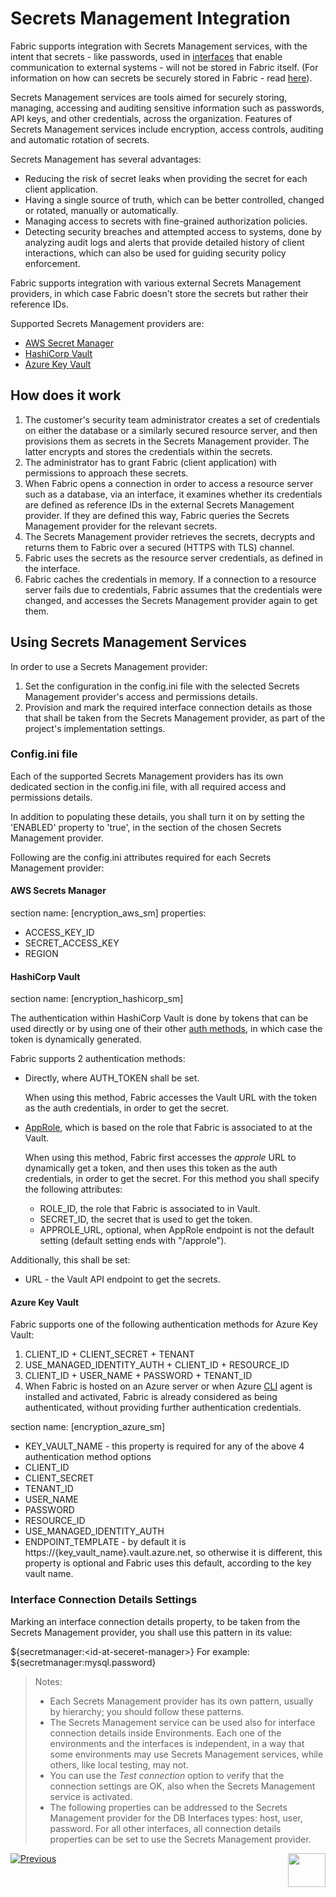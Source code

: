 # **Secrets Management Integration** 

Fabric supports integration with Secrets Management services, with the intent that secrets - like passwords, used in [interfaces]("/articles/05_DB_interfaces/01_interfaces_overview.md") that enable communication to external systems - will not be stored in Fabric itself. (For information on how can secrets be securely stored in Fabric - read [here](/articles/26_fabric_security/04_fabric_interfaces_security.md)).

Secrets Management services are tools aimed for securely storing, managing, accessing and auditing sensitive information such as passwords, API keys, and other credentials, across the organization. Features of Secrets Management services include encryption, access controls, auditing and automatic rotation of secrets.

Secrets Management has several advantages: 

- Reducing the risk of secret leaks when providing the secret for each client application.
- Having a single source of truth, which can be better controlled, changed or rotated, manually or automatically.
- Managing access to secrets with fine-grained authorization policies.
- Detecting security breaches and attempted access to systems, done by analyzing audit logs and alerts that provide detailed history of client interactions, which can also be used for guiding security policy enforcement.

Fabric supports integration with various external Secrets Management providers, in which case Fabric doesn't store the secrets but rather their reference IDs. 

Supported Secrets Management providers are: 

- [AWS Secret Manager](https://aws.amazon.com/secrets-manager/)
- [HashiCorp Vault](https://www.hashicorp.com/products/vault/secrets-management)
- [Azure Key Vault](https://azure.microsoft.com/en-us/products/key-vault/)



## How does it work

1. The customer's security team administrator creates a set of credentials on either the database or a similarly secured resource server, and then provisions them as secrets in the Secrets Management provider. The latter encrypts and stores the credentials within the secrets.
2. The administrator has to grant Fabric (client application) with permissions to approach these secrets.
3. When Fabric opens a connection in order to access a resource server such as a database, via an interface, it examines whether its credentials are defined as reference IDs in the external Secrets Management provider. If they are defined this way, Fabric queries the Secrets Management provider for the relevant secrets. 
4. The Secrets Management provider retrieves the secrets, decrypts and returns them to Fabric over a secured (HTTPS with TLS) channel.
5. Fabric uses the secrets as the resource server credentials, as defined in the interface.
6. Fabric caches the credentials in memory. If a connection to a resource server fails due to credentials, Fabric assumes that the credentials were changed, and accesses the Secrets Management provider again to get them.



## Using Secrets Management Services

In order to use a Secrets Management provider:

1. Set the configuration in the config.ini file with the selected Secrets Management provider's access and permissions details.
2. Provision and mark the required interface connection details as those that shall be taken from the Secrets Management provider, as part of the project's implementation settings.

### Config.ini file

Each of the supported Secrets Management providers has its own dedicated section in the config.ini file, with all required access and permissions details.

In addition to populating these details, you shall turn it on by setting the 'ENABLED' property to 'true', in the section of the chosen Secrets Management provider.

Following are the config.ini attributes required for each Secrets Management provider:

#### AWS Secrets Manager

section name: [encryption_aws_sm]
properties:

* ACCESS_KEY_ID
* SECRET_ACCESS_KEY
* REGION



#### HashiCorp Vault

section name: [encryption_hashicorp_sm]

The authentication within HashiCorp Vault is done by tokens that can be used directly or by using one of their other [auth methods](https://developer.hashicorp.com/vault/docs/concepts/auth), in which case the token is dynamically generated.

Fabric supports 2 authentication methods:

* Directly, where AUTH_TOKEN shall be set.

  When using this method, Fabric accesses the Vault URL with the token as the auth credentials, in order to get the secret.

* [AppRole](https://developer.hashicorp.com/vault/docs/auth/approle), which is based on the role that Fabric is associated to at the Vault.

  When using this method, Fabric first accesses the *approle* URL to dynamically get a token, and then uses this token as the auth credentials, in order to get the secret. For this method you shall specify the following attributes:

  * ROLE_ID, the role that Fabric is associated to in Vault.
  * SECRET_ID, the secret that is used to get the token.
  * APPROLE_URL, optional, when AppRole endpoint is not the default setting (default setting ends with "/approle").

  

Additionally, this shall be set:

* URL - the Vault API endpoint to get the secrets.



#### Azure Key Vault

Fabric supports one of the following authentication methods for Azure Key Vault:

 1. CLIENT_ID + CLIENT_SECRET + TENANT
 2. USE_MANAGED_IDENTITY_AUTH + CLIENT_ID + RESOURCE_ID 
 3. CLIENT_ID + USER_NAME + PASSWORD + TENANT_ID
 4. When Fabric is hosted on an Azure server or when Azure [CLI](https://learn.microsoft.com/en-us/cli/azure/) agent is installed and activated, Fabric is already considered as being authenticated, without providing further authentication credentials.

section name: [encryption_azure_sm]

- KEY_VAULT_NAME - this property is required for any of the above 4 authentication method options
- CLIENT_ID
- CLIENT_SECRET
- TENANT_ID
- USER_NAME
- PASSWORD
- RESOURCE_ID
- USE_MANAGED_IDENTITY_AUTH
- ENDPOINT_TEMPLATE - by default it is https://{key_vault_name}.vault.azure.net, so otherwise it is different, this property is optional and Fabric uses this default, according to the key vault name.



### Interface Connection Details Settings

Marking an interface connection details property, to be taken from the Secrets Management provider, you shall use this pattern in its value:

${secretmanager:\<id-at-seceret-manager\>}
For example: ${secretmanager:mysql.password}

> Notes: 
>
> * Each Secrets Management provider has its own pattern, usually by hierarchy; you should follow these patterns. 
> * The Secrets Management service can be used also for interface connection details inside Environments. Each one of the environments and the interfaces is independent, in a way that some environments may use  Secrets Management services, while others, like local testing, may not. 
> * You can use the *Test connection* option to verify that the connection settings are OK, also when the Secrets Management service is activated.
> * The following properties can be addressed to the Secrets Management provider for the DB Interfaces types: host, user, password. For all other interfaces, all connection details properties can be set to use the Secrets Management provider.  





[![Previous](/articles/images/Previous.png)](/articles/26_fabric_security/04_fabric_interfaces_security.md)[<img align="right" width="60" height="54" src="/articles/images/Next.png">](/articles/26_fabric_security/05_fabric_webservices_security.md)
